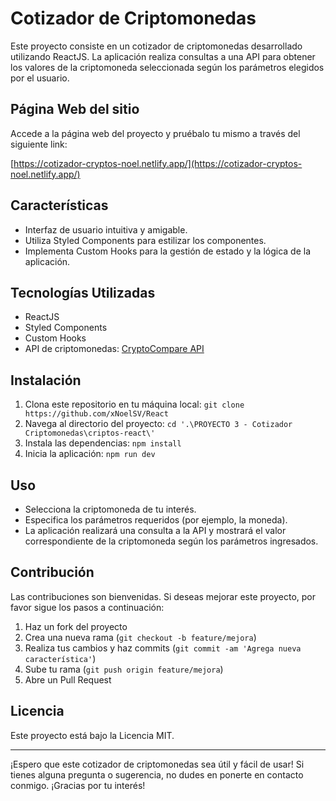 # Cotizador de Criptomonedas

Este proyecto consiste en un cotizador de criptomonedas desarrollado utilizando ReactJS. La aplicación realiza consultas a una API para obtener los valores de la criptomoneda seleccionada según los parámetros elegidos por el usuario.

## Página Web del sitio

Accede a la página web del proyecto y pruébalo tu mismo a través del siguiente link:

[https://cotizador-cryptos-noel.netlify.app/](https://cotizador-cryptos-noel.netlify.app/)

## Características

- Interfaz de usuario intuitiva y amigable.
- Utiliza Styled Components para estilizar los componentes.
- Implementa Custom Hooks para la gestión de estado y la lógica de la aplicación.

## Tecnologías Utilizadas

- ReactJS
- Styled Components
- Custom Hooks
- API de criptomonedas: [CryptoCompare API](https://min-api.cryptocompare.com/)

## Instalación

1. Clona este repositorio en tu máquina local:
   `git clone https://github.com/xNoelSV/React`
2. Navega al directorio del proyecto:
   `cd '.\PROYECTO 3 - Cotizador Criptomonedas\criptos-react\'`
3. Instala las dependencias:
   `npm install`
4. Inicia la aplicación:
   `npm run dev`

## Uso

- Selecciona la criptomoneda de tu interés.
- Especifica los parámetros requeridos (por ejemplo, la moneda).
- La aplicación realizará una consulta a la API y mostrará el valor correspondiente de la criptomoneda según los parámetros ingresados.

## Contribución

Las contribuciones son bienvenidas. Si deseas mejorar este proyecto, por favor sigue los pasos a continuación:

1. Haz un fork del proyecto
2. Crea una nueva rama (`git checkout -b feature/mejora`)
3. Realiza tus cambios y haz commits (`git commit -am 'Agrega nueva característica'`)
4. Sube tu rama (`git push origin feature/mejora`)
5. Abre un Pull Request

## Licencia

Este proyecto está bajo la Licencia MIT.

---

¡Espero que este cotizador de criptomonedas sea útil y fácil de usar! Si tienes alguna pregunta o sugerencia, no dudes en ponerte en contacto conmigo. ¡Gracias por tu interés!
